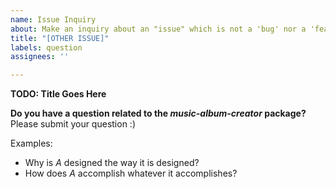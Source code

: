 ```yaml
---
name: Issue Inquiry
about: Make an inquiry about an "issue" which is not a 'bug' nor a 'feature request'
title: "[OTHER ISSUE]"
labels: question
assignees: ''

---
```


**TODO: Title Goes Here**

**Do you have a question related to the *music-album-creator* package?**
Please submit your question :)

Examples:
- Why is *A* designed the way it is designed?
- How does *A* accomplish whatever it accomplishes?
